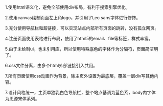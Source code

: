 1.使用html语义化，避免全部使用div布局，有利于搜索引擎优化。

2.使用canvas绘制页面左上角logo，并引用了Leo sans字体进行修饰。

3.充分使用导航栏和超链接，可以实现站点内部所有页面的跳转，没有孤立网页。

4.注册页面使用表格进行布局，使用了html5的email、file等标签，样式丰富。

5.由于未绘制ui，也未引用库，所以使用特殊底色的字体作为分隔符，页面简洁明了。

6.css文件分离，由多个html外部链接引入共用。

7.所有页面使用css动画作为背景，除主页外设置为最底层，覆盖一层div写其他内容。

7.设计风格统一，主页单独乳白色导航栏，整个站点基调为蓝色系，body内字体为思源宋体系列。